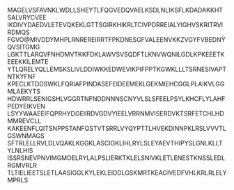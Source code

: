 MAGELVSFAVNKLWDLLSHEYTLFQGVEDQVAELKSDLNLIKSFLKDADAKKHTSALVRYCVEE
IKDIVYDAEDVLETEVQKEKLGTTSGIRKHIKRLTCIVPDRREIALYIGHVSKRITRVIRDMQS FGVO@MIVDDYMHPLRNREREIRRTFPKDNESGFVALEENVKKZVGYFVBEDNŸQVSITGMG
LGKTTLARQVFNHDMVTKKFDKLAWVSVSQDFTLKNVWQNILGDLKPKEEETKEEEKKILEMTE
YTLQRELYQLLEMSKSLIVLDDIWKKEDWEVIKPIFPPTKGWKLLLTSRNESIVAPTNTKYFNF
KPECLKTDDSWKLFQRIAFPINDASEFEIDEEMEKLGEKMIEHCGGLPLAIKVLGGMLAEKYTS
HDWRRLSENIGSHLVGGRTNFNDDNNNSCNYVLSLSFEELPSYLKHCFLYLAHFPEDYEIKVEN
LSYYWAAEEIFQPRHYDGEIIRDVGDVYIEELVRRNMVISERDVKTSRFETCHLHDMMREVCLL
KAKEENFLQITSNPPSTANFQSTVTSRRLVYQYPTTLHVEKDINNPKLRSLVVVTLGSWNMAGS
SFTRLELLRVLDLVQAKLKGGKLASCIGKLIHLRYLSLEYAEVTHIPYSLGNLKLLTYLNLHIS
ISSRSNEVPNVIMGMOELRYLALPSLIERKTKLELSNIVKLETLENESTKNSSLEDLRGMVRLR
TLTIELIEETSLETLAASIGGLKYLEKLEIDDLGSKMRTKEAGIVEDFVHLKRLRLELYMPRLS

